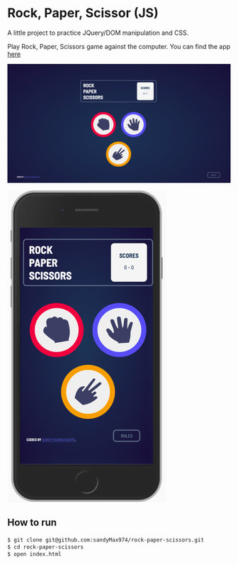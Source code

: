 # Rock, Paper, Scissor (JS)

A little project to practice JQuery/DOM manipulation and CSS. 

Play Rock, Paper, Scissors game against the computer. You can find the app [here](https://safe-ravine-38226.herokuapp.com/)

![desktop-aps-app](https://github.com/sandyMax974/rock-paper-scissors/blob/main/design/Screenshot%202021-05-22%20at%2014.58.25.png)

![mobile-rps-app](https://github.com/sandyMax974/rock-paper-scissors/blob/main/design/Screenshot%202021-05-22%20at%2014.54.11.png)

## How to run
```
$ git clone git@github.com:sandyMax974/rock-paper-scissors.git
$ cd rock-paper-scissors
$ open index.html
```
